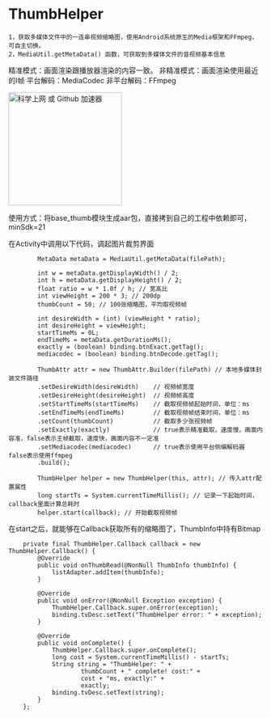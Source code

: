 # ThumbHelper
    1，获取多媒体文件中的一连串视频缩略图，使用Android系统原生的Media框架和FFmpeg，可自主切换。
    2，MediaUtil.getMetaData() 函数，可获取到多媒体文件的音视频基本信息

精准模式：画面渲染跟播放器渲染的内容一致。
非精准模式：画面渲染使用最近的I帧
平台解码：MediaCodec
非平台解码：FFmpeg

<img src="https://github.com/liaohailong123/ThumbHelper/blob/main/images/example01.gif" alt="科学上网 或 Github 加速器" width="224px">

使用方式：将base_thumb模块生成aar包，直接拷到自己的工程中依赖即可，minSdk=21

在Activity中调用以下代码，调起图片裁剪界面
```
        MetaData metaData = MediaUtil.getMetaData(filePath);

        int w = metaData.getDisplayWidth() / 2;
        int h = metaData.getDisplayHeight() / 2;
        float ratio = w * 1.0f / h; // 宽高比
        int viewHeight = 200 * 3; // 200dp
        thumbCount = 50; // 100张缩略图，平均取视频帧

        int desireWidth = (int) (viewHeight * ratio);
        int desireHeight = viewHeight;
        startTimeMs = 0L;
        endTimeMs = metaData.getDurationMs();
        exactly = (boolean) binding.btnExact.getTag();
        mediacodec = (boolean) binding.btnDecode.getTag();

        ThumbAttr attr = new ThumbAttr.Builder(filePath) // 本地多媒体封装文件路径
        .setDesireWidth(desireWidth)    // 视频帧宽度
        .setDesireHeight(desireHeight)  // 视频帧高度
        .setStartTimeMs(startTimeMs)    // 截取视频帧起始时间，单位：ms
        .setEndTimeMs(endTimeMs)        // 截取视频帧结束时间，单位：ms
        .setCount(thumbCount)           // 截取多少张视频帧
        .setExactly(exactly)            // true表示精准截取，速度慢，画面内容准，false表示主帧截取，速度快，画面内容不一定准
        .setMediacodec(mediacodec)      // true表示使用平台侧编解码器 false表示使用ffmpeg
        .build();

        ThumbHelper helper = new ThumbHelper(this, attr); // 传入attr配置属性
        long startTs = System.currentTimeMillis(); // 记录一下起始时间，callback里面计算总耗时
        helper.start(callback); // 开始截取视频帧
```

在start之后，就能够在Callback获取所有的缩略图了，ThumbInfo中持有Bitmap
```
    private final ThumbHelper.Callback callback = new ThumbHelper.Callback() {
        @Override
        public void onThumbRead(@NonNull ThumbInfo thumbInfo) {
            listAdapter.addItem(thumbInfo);
        }

        @Override
        public void onError(@NonNull Exception exception) {
            ThumbHelper.Callback.super.onError(exception);
            binding.tvDesc.setText("ThumbHelper error: " + exception);
        }

        @Override
        public void onComplete() {
            ThumbHelper.Callback.super.onComplete();
            long cost = System.currentTimeMillis() - startTs;
            String string = "ThumbHelper: " +
                    thumbCount + " complete! cost:" +
                    cost + "ms, exactly:" +
                    exactly;
            binding.tvDesc.setText(string);
        }
    };
```